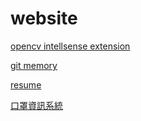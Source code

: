 # website
[opencv intellsense extension](https://did1335.github.io/opencv_extension/)

[git memory](https://www.gitmemory.com/did1335/)

[resume](http://git.intellicvorg.nctu.me/resume)

[口罩資訊系統](https://did1335.github.io/mask/)
